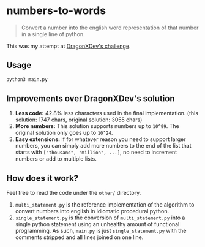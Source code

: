 # numbers-to-words

> Convert a number into the english word representation of that number in a single line of python.

This was my attempt at [DragonXDev's challenge](https://github.com/DragonXDev/words-to-numbers).

## Usage

```sh
python3 main.py
```

## Improvements over DragonXDev's solution

1. **Less code:** 42.8% less characters used in the final implementation. (this solution: 1747 chars, original solution: 3055 chars)
2. **More numbers:** This solution supports numbers up to `10^99`. The original solution only goes up to `10^24`.
3. **Easy extensions:** If for whatever reason you need to support larger numbers, you can simply add more numbers to the end of the list that starts with `["thousand", "million", ...]`, no need to increment numbers or add to multiple lists.

## How does it work?

Feel free to read the code under the `other/` directory.

1. `multi_statement.py` is the reference implementation of the algorithm to convert numbers into english in idiomatic procedural python.
2. `single_statement.py` is the conversion of `multi_statement.py` into a single python statement using an unhealthy amount of functional programming. As such, `main.py` is just `single_statement.py` with the comments stripped and all lines joined on one line.

